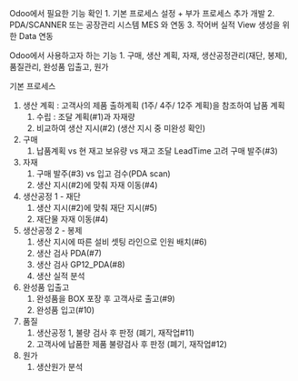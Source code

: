 
Odoo에서 필요한 기능 확인
	1. 기본 프로세스 설정 + 부가 프로세스 추가 개발
	2. PDA/SCANNER 또는 공장관리 시스템 MES 와 연동
	3. 작어버 실적 View 생성을 위한 Data 연동

Odoo에서 사용하고자 하는 기능
	1. 구매, 생산 계획, 자재, 생산공정관리(재단, 봉제), 품질관리, 완성품 입출고, 원가

기본 프로세스
1. 생산 계획 : 고객사의 제품 출하계획 (1주/ 4주/ 12주 계획)을 참조하여 납품 계획
	1. 수립 : 조달 계획(#1)과 자재량 
	2. 비교하여 생산 지시(#2) (생산 지시 중 미완성 확인)
2. 구매
	1. 납품계획 vs 현 재고 보유량 vs 재고 조달 LeadTime 고려 구매 발주(#3)
3. 자재
	1. 구매 발주(#3) vs 입고 검수(PDA scan)
	2. 생산 지시(#2)에 맞춰 자재 이동(#4)
4. 생산공정 1 - 재단
	1. 생산 지시(#2)에 맞춰 재단 지시(#5)
	2. 재단물 자재 이동(#4)
5. 생산공정 2 - 봉제
	1. 생산 지시에 따른 설비 셋팅 라인으로 인원 배치(#6)
	2. 생산 검사 PDA(#7)
	3. 생산 검사 GP12_PDA(#8)
	4. 생산 실적 분석
6. 완성품 입출고
	1. 완성품을 BOX 포장 후 고객사로 출고(#9)
	2. 완성품 입고(#10)
7. 품질
	1. 생산공정 1, 불량 검사 후 판정 (폐기, 재작업#11)
	2. 고객사에 납품한 제품 불량검사 후 판정 (폐기, 재작업#12)
8. 원가
	1. 생산원가 분석	
